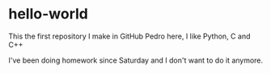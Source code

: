 # hello-world
This the first repository I make in GitHub
Pedro here, I like Python, C and C++

I've been doing homework since Saturday and I don't want to do it anymore.
